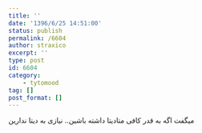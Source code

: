 ```yaml
---
title: ''
date: '1396/6/25 14:51:00'
status: publish
permalink: /6604
author: straxico
excerpt: ''
type: post
id: 6604
category:
    - tytomood
tag: []
post_format: []
---
```

میگفت اگه به قدر کافی متادیتا داشته باشین.. نیازی به دیتا ندارین